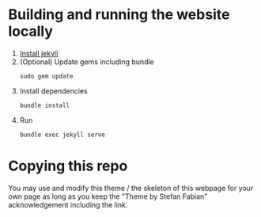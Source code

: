 # Building and running the website locally

1. [Install jekyll](https://jekyllrb.com/docs/installation/)
2. (Optional) Update gems including bundle
   ```
   sudo gem update
   ```
3. Install dependencies
   ```
   bundle install
   ```
4. Run
   ```
   bundle exec jekyll serve
   ```

# Copying this repo

You may use and modify this theme / the skeleton of this webpage for your own page as long as
you keep the "Theme by Stefan Fabian" acknowledgement including the link.
